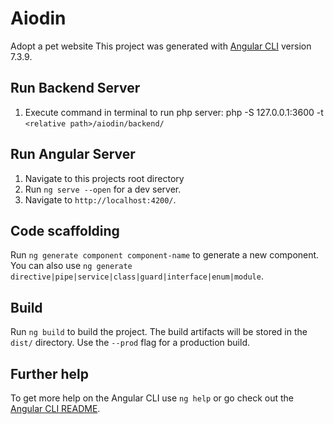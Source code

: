 # Aiodin

Adopt a pet website
This project was generated with [Angular CLI](https://github.com/angular/angular-cli) version 7.3.9.

## Run Backend Server
1. Execute command in terminal to run php server: php -S 127.0.0.1:3600 -t `<relative path>/aiodin/backend/`

## Run Angular Server

1. Navigate to this projects root directory
2. Run `ng serve --open` for a dev server. 
3. Navigate to `http://localhost:4200/`.

## Code scaffolding

Run `ng generate component component-name` to generate a new component. You can also use `ng generate directive|pipe|service|class|guard|interface|enum|module`.

## Build

Run `ng build` to build the project. The build artifacts will be stored in the `dist/` directory. Use the `--prod` flag for a production build.

## Further help

To get more help on the Angular CLI use `ng help` or go check out the [Angular CLI README](https://github.com/angular/angular-cli/blob/master/README.md).
